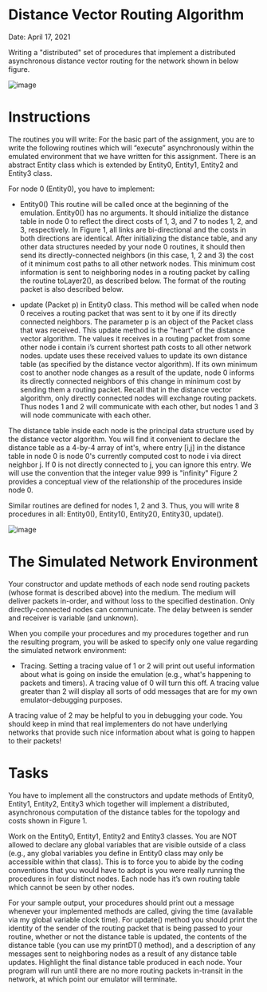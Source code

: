 # Distance Vector Routing Algorithm
Date: April 17, 2021

Writing a "distributed" set of procedures that implement a distributed asynchronous distance vector routing for the network shown in below figure.

![image](https://user-images.githubusercontent.com/73355680/120581087-d4386d80-c3ef-11eb-9508-785e62784dd1.png)

# Instructions

The routines you will write: For the basic part of the assignment, you are to write the following routines which will “execute” asynchronously within the emulated environment that we have written for this assignment. There is an abstract Entity class which is extended by Entity0, Entity1, Entity2 and Entity3 class.  

For node 0 (Entity0), you have to implement:

- Entity0() This routine will be called once at the beginning of the emulation. Entity0() has no arguments. It should initialize the distance table in node 0 to reflect the direct costs of 1, 3, and 7 to nodes 1, 2, and 3, respectively. In Figure 1, all links are bi-directional and the costs in both directions are identical. After initializing the distance table, and any other data structures needed by your node 0 routines, it should then send its directly-connected neighbors (in this case, 1, 2 and 3) the cost of it minimum cost paths to all other network nodes. This minimum cost information is sent to neighboring nodes in a routing packet by calling the routine toLayer2(), as described below. The format of the routing packet is also described below.

- update (Packet p) in Entity0 class. This method will be called when node 0 receives a routing packet that was sent to it by one if its directly connected neighbors. The parameter p is an object of the Packet class that was received. This update method is the "heart" of the distance vector algorithm. The values it receives in a routing packet from some other node i contain i’s current shortest path costs to all other network nodes. update uses these received values to update its own distance table (as specified by the distance vector algorithm). If its own minimum cost to another node changes as a result of the update, node 0 informs its directly connected neighbors of this change in minimum cost by sending them a routing packet. Recall that in the distance vector algorithm, only directly connected nodes will exchange routing packets. Thus nodes 1 and 2 will communicate with each other, but nodes 1 and 3 will node communicate with each other.

The distance table inside each node is the principal data structure used by the distance vector algorithm. You will find it convenient to declare the distance table as a 4-by-4 array of int's, where entry [i,j] in the distance table in node 0 is node 0's currently computed cost to node i via direct neighbor j. If 0 is not directly connected to j, you can ignore this entry. We will use the convention that the integer value 999 is "infinity" Figure 2 provides a conceptual view of the relationship of the procedures inside node 0.

Similar routines are defined for nodes 1, 2 and 3. Thus, you will write 8 procedures in all: Entity0(), Entity1(), Entity2(), Entity3(), update().

 ![image](https://user-images.githubusercontent.com/73355680/120581321-3f823f80-c3f0-11eb-85d9-864b0bc16eff.png)

# The Simulated Network Environment

Your constructor and update methods of each node send routing packets (whose format is described above) into the medium. The medium will deliver packets in-order, and without loss to the specified destination. Only directly-connected nodes can communicate. The delay between is sender and receiver is variable (and unknown).

When you compile your procedures and my procedures together and run the resulting program, you will be asked to specify only one value regarding the simulated network environment:

- Tracing. Setting a tracing value of 1 or 2 will print out useful information about what is going on inside the emulation (e.g., what's happening to packets and timers). A tracing value of 0 will turn this off. A tracing value greater than 2 will display all sorts of odd messages that are for my own emulator-debugging purposes.

A tracing value of 2 may be helpful to you in debugging your code. You should keep in mind that real implementers do not have underlying networks that provide such nice information about what is going to happen to their packets!

# Tasks

You have to implement all the constructors and update methods of Entity0, Entity1, Entity2, Entity3 which together will implement a distributed, asynchronous computation of the distance tables for the topology and costs shown in Figure 1.

Work on the Entity0, Entity1, Entity2 and Entity3 classes. You are NOT allowed to declare any global variables that are visible outside of a class (e.g., any global variables you define in Entity0 class may only be accessible within that class). This is to force you to abide by the coding conventions that you would have to adopt is you were really running the procedures in four distinct nodes. Each node has it’s own routing table which cannot be seen by other nodes.

For your sample output, your procedures should print out a message whenever your implemented methods are called, giving the time (available via my global variable clock time). For update() method you should print the identity of the sender of the routing packet that is being passed to your routine, whether or not the distance table is updated, the contents of the distance table (you can use my printDT() method), and a description of any messages sent to neighboring nodes as a result of any distance table updates. Highlight the final distance table produced in each node. Your program will run until there are no more routing packets in-transit in the network, at which point our emulator will terminate.


